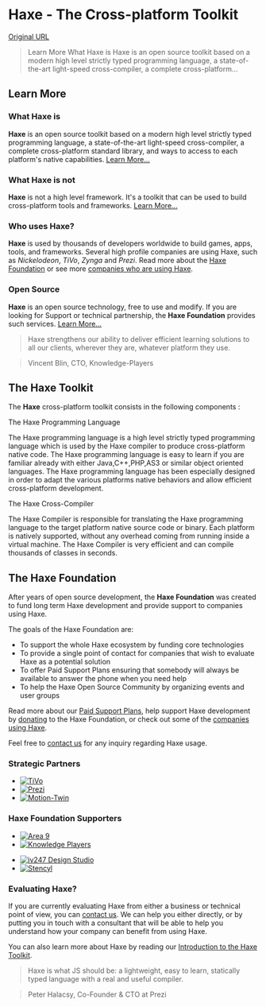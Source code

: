 # Haxe - The Cross-platform Toolkit

[Original URL](http://haxe.org/)

> Learn More What Haxe is Haxe is an open source toolkit based on a modern high level strictly typed programming language, a state-of-the-art light-speed cross-compiler, a complete cross-platform...

[]()

## Learn More

### What Haxe is

**Haxe** is an open source toolkit based on a modern high level strictly typed programming language, a state-of-the-art light-speed cross-compiler, a complete cross-platform standard library, and ways to access to each platform's native capabilities. [Learn More...](http://haxe.org/#the-haxe-toolkit)

### What Haxe is not

**Haxe** is not a high level framework. It's a toolkit that can be used to build cross-platform tools and frameworks. [Learn More...](http://haxe.org/#the-haxe-toolkit)

### Who uses Haxe?

**Haxe** is used by thousands of developers worldwide to build games, apps, tools, and frameworks. Several high profile companies are using Haxe, such as _Nickelodeon_, _TiVo_, _Zynga_ and _Prezi_. Read more about the [Haxe Foundation](http://haxe.org/#haxe-foundation) or see more [companies who are using Haxe](http://haxe.org/foundation/who-uses-haxe.html).

### Open Source

**Haxe** is an open source technology, free to use and modify. If you are looking for Support or technical partnership, the **Haxe Foundation** provides such services. [Learn More...](http://haxe.org/#haxe-foundation)

> Haxe strengthens our ability to deliver efficient learning solutions to all our clients, wherever they are, whatever platform they use.

> Vincent Blin, CTO, Knowledge-Players

[]()

## The Haxe Toolkit

The **Haxe** cross-platform toolkit consists in the following components :

The Haxe Programming Language

The Haxe programming language is a high level strictly typed programming language which is used by the Haxe compiler to produce cross-platform native code. The Haxe programming language is easy to learn if you are familiar already with either Java,C++,PHP,AS3 or similar object oriented languages. The Haxe programming language has been especially designed in order to adapt the various platforms native behaviors and allow efficient cross-platform development.

The Haxe Cross-Compiler

The Haxe Compiler is responsible for translating the Haxe programming language to the target platform native source code or binary. Each platform is natively supported, without any overhead coming from running inside a virtual machine. The Haxe Compiler is very efficient and can compile thousands of classes in seconds.

[]()

## The Haxe Foundation

After years of open source development, the **Haxe Foundation** was created to fund long term Haxe development and provide support to companies using Haxe.

The goals of the Haxe Foundation are:

- To support the whole Haxe ecosystem by funding core technologies
- To provide a single point of contact for companies that wish to evaluate Haxe as a potential solution
- To offer Paid Support Plans ensuring that somebody will always be available to answer the phone when you need help
- To help the Haxe Open Source Community by organizing events and user groups

Read more about our [Paid Support Plans](http://haxe.org/foundation/support.html), help support Haxe development by [donating](http://haxe.org/foundation/donate.html) to the Haxe Foundation, or check out some of the [companies using Haxe](http://haxe.org/foundation/who-uses-haxe.html).

Feel free to [contact us](http://haxe.org/foundation/contact.html) for any inquiry regarding Haxe usage.

### Strategic Partners

- [![TiVo](http://haxe.org/img/partners/tivo-logo.png)](http://www.tivo.com/)
- [![Prezi](http://haxe.org/img/partners/prezi-logo.png)](http://prezi.com/)
- [![Motion-Twin](http://haxe.org/img/partners/motion-twin-logo.png)](http://motion-twin.com/)

### Haxe Foundation Supporters

- [![Area 9](http://haxe.org/img/partners/area-9-logo.png)](http://area9learning.com/)
- [![Knowledge Players](http://haxe.org/img/partners/knowledge-players-logo.png)](http://www.knowledge-players.com/)

<!--  -->

- [![iv247 Design Studio](http://haxe.org/img/partners/iv247-logo.png)](http://iv247.com/)
- [![Stencyl](http://haxe.org/img/partners/stencyl-logo.png)](http://stencyl.com/)

### Evaluating Haxe?

If you are currently evaluating Haxe from either a business or technical point of view, you can [contact us](http://haxe.org/foundation/contact.html). We can help you either directly, or by putting you in touch with a consultant that will be able to help you understand how your company can benefit from using Haxe.

You can also learn more about Haxe by reading our [Introduction to the Haxe Toolkit](http://haxe.org/documentation/introduction/toolkit-introduction.html).

> Haxe is what JS should be: a lightweight, easy to learn, statically typed language with a real and useful compiler.

> Peter Halacsy, Co-Founder & CTO at Prezi
